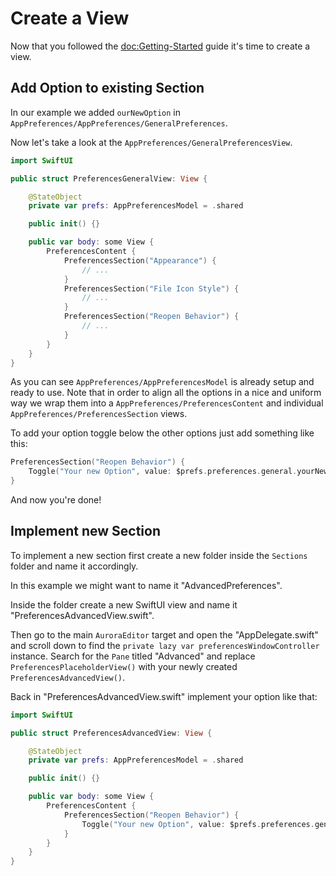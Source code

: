 # Create a View

Now that you followed the <doc:Getting-Started> guide it's time to create a view.

## Add Option to existing Section

In our example we added `ourNewOption` in ``AppPreferences/AppPreferences/GeneralPreferences``.

Now let's take a look at the ``AppPreferences/GeneralPreferencesView``.

```swift
import SwiftUI

public struct PreferencesGeneralView: View {

    @StateObject
    private var prefs: AppPreferencesModel = .shared

    public init() {}

    public var body: some View {
        PreferencesContent {
            PreferencesSection("Appearance") {
                // ...
            }
            PreferencesSection("File Icon Style") {
                // ...
            }
            PreferencesSection("Reopen Behavior") {
                // ...
            }
        }
    }
}
```

As you can see ``AppPreferences/AppPreferencesModel`` is already setup and ready to use.
Note that in order to align all the options in a nice and uniform way we wrap them into a
``AppPreferences/PreferencesContent`` and individual ``AppPreferences/PreferencesSection`` views.

To add your option toggle below the other options just add something like this:

```swift
PreferencesSection("Reopen Behavior") {
    Toggle("Your new Option", value: $prefs.preferences.general.yourNewOption)
}
```

And now you're done!

## Implement new Section

To implement a new section first create a new folder inside the `Sections` folder and name it accordingly.

In this example we might want to name it "AdvancedPreferences".

Inside the folder create a new SwiftUI view and name it "PreferencesAdvancedView.swift".

Then go to the main `AuroraEditor` target and open the "AppDelegate.swift" and scroll down to find the `private lazy var preferencesWindowController` instance. Search for the `Pane` titled "Advanced" and replace `PreferencesPlaceholderView()` with your newly created `PreferencesAdvancedView()`.

Back in "PreferencesAdvancedView.swift" implement your option like that:

```swift
import SwiftUI

public struct PreferencesAdvancedView: View {

    @StateObject
    private var prefs: AppPreferencesModel = .shared

    public init() {}

    public var body: some View {
        PreferencesContent {
            PreferencesSection("Reopen Behavior") {
                Toggle("Your new Option", value: $prefs.preferences.general.yourNewOption)
            }
        }
    }
}
```

